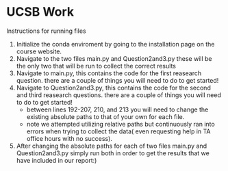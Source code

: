 # UCSB Work

Instructions for running files

1. Initialize the conda enviroment by going to the installation page on the course website.
2. Navigate to the two files main.py and Question2and3.py these will be  the only two that will be run to collect the correct results
3. Navigate to main.py, this contains the code for the first reasearch question. there are a couple of things you will need to do to get started!
4. Navigate to Question2and3.py, this contains the code for the second and third reasearch questions. there are a couple of things you will need to do to get started!
    - between lines 192-207, 210, and 213 you will need to change the existing absolute paths to that of your own for each file.
    - note we attempted utilizing relative paths but continuously ran into errors when trying to collect the data( even requesting help in TA office hours with no success).
5. After changing the absolute paths for each of two files main.py and Question2and3.py simply run both in order to get the results that we have included in our report:)

